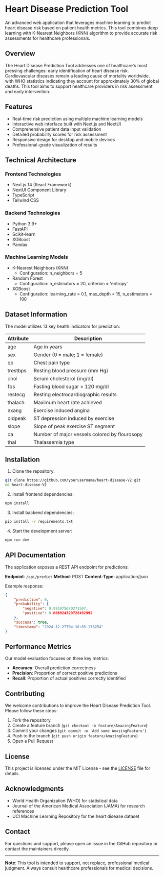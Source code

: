 # Heart Disease Prediction Tool

An advanced web application that leverages machine learning to predict heart disease risk based on patient health metrics. This tool combines deep learning with K-Nearest Neighbors (KNN) algorithm to provide accurate risk assessments for healthcare professionals.

## Overview

The Heart Disease Prediction Tool addresses one of healthcare's most pressing challenges: early identification of heart disease risk. Cardiovascular diseases remain a leading cause of mortality worldwide, with WHO statistics indicating they account for approximately 30% of global deaths. This tool aims to support healthcare providers in risk assessment and early intervention.

## Features

- Real-time risk prediction using multiple machine learning models
- Interactive web interface built with Next.js and NextUI
- Comprehensive patient data input validation
- Detailed probability scores for risk assessment
- Responsive design for desktop and mobile devices
- Professional-grade visualization of results

## Technical Architecture

### Frontend Technologies
- Next.js 14 (React Framework)
- NextUI Component Library
- TypeScript
- Tailwind CSS

### Backend Technologies
- Python 3.9+
- FastAPI
- Scikit-learn
- XGBoost
- Pandas

### Machine Learning Models
- K-Nearest Neighbors (KNN)
  - Configuration: n_neighbors = 5
- Random Forest
  - Configuration: n_estimators = 20, criterion = 'entropy'
- XGBoost
  - Configuration: learning_rate = 0.1, max_depth = 15, n_estimators = 100

## Dataset Information

The model utilizes 13 key health indicators for prediction:

| Attribute | Description |
|-----------|-------------|
| age | Age in years |
| sex | Gender (0 = male; 1 = female) |
| cp | Chest pain type |
| trestbps | Resting blood pressure (mm Hg) |
| chol | Serum cholesterol (mg/dl) |
| fbs | Fasting blood sugar > 120 mg/dl |
| restecg | Resting electrocardiographic results |
| thalach | Maximum heart rate achieved |
| exang | Exercise induced angina |
| oldpeak | ST depression induced by exercise |
| slope | Slope of peak exercise ST segment |
| ca | Number of major vessels colored by flourosopy |
| thal | Thalassemia type |

## Installation

1. Clone the repository:
```bash
git clone https://github.com/yourusername/heart-disease-V2.git
cd heart-disease-V2
```

2. Install frontend dependencies:
```bash
npm install
```

3. Install backend dependencies:
```bash
pip install -r requirements.txt
```

4. Start the development server:
```bash
npm run dev
```

## API Documentation

The application exposes a REST API endpoint for predictions:

**Endpoint**: `/api/predict`
**Method**: POST
**Content-Type**: application/json

Example response:
```json
{
    "prediction": 0,
    "probability": {
        "negative": 0.991075670271507,
        "positive": 0.008924329728492992
    },
    "success": true,
    "timestamp": "2024-12-27T04:16:05.176254"
}
```

## Performance Metrics

Our model evaluation focuses on three key metrics:

- **Accuracy**: Overall prediction correctness
- **Precision**: Proportion of correct positive predictions
- **Recall**: Proportion of actual positives correctly identified

## Contributing

We welcome contributions to improve the Heart Disease Prediction Tool. Please follow these steps:

1. Fork the repository
2. Create a feature branch (`git checkout -b feature/AmazingFeature`)
3. Commit your changes (`git commit -m 'Add some AmazingFeature'`)
4. Push to the branch (`git push origin feature/AmazingFeature`)
5. Open a Pull Request

## License

This project is licensed under the MIT License - see the [LICENSE](LICENSE) file for details.

## Acknowledgments

- World Health Organization (WHO) for statistical data
- Journal of the American Medical Association (JAMA) for research references
- UCI Machine Learning Repository for the heart disease dataset

## Contact

For questions and support, please open an issue in the GitHub repository or contact the maintainers directly.

---

**Note**: This tool is intended to support, not replace, professional medical judgment. Always consult healthcare professionals for medical decisions.